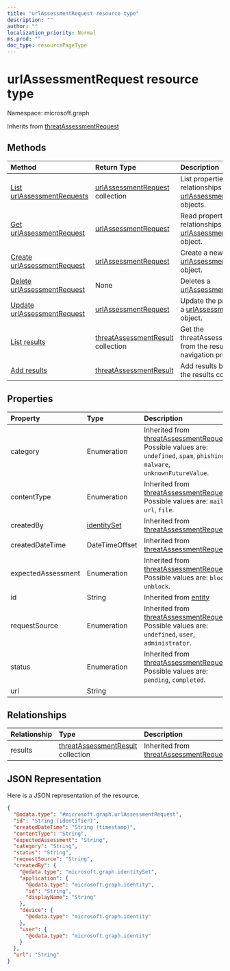 ```yaml
---
title: "urlAssessmentRequest resource type"
description: ""
author: ""
localization_priority: Normal
ms.prod: ""
doc_type: resourcePageType
---
```


# urlAssessmentRequest resource type


Namespace: microsoft.graph




Inherits from [threatAssessmentRequest](../resources/threatassessmentrequest.md)

## Methods
|Method|Return Type|Description|
|:---|:---|:---|
|[List urlAssessmentRequests](../api/urlassessmentrequest-list.md)|[urlAssessmentRequest](../resources/urlassessmentrequest.md) collection|List properties and relationships of the [urlAssessmentRequest](../resources/urlassessmentrequest.md) objects.|
|[Get urlAssessmentRequest](../api/urlassessmentrequest-get.md)|[urlAssessmentRequest](../resources/urlassessmentrequest.md)|Read properties and relationships of the [urlAssessmentRequest](../resources/urlassessmentrequest.md) object.|
|[Create urlAssessmentRequest](../api/urlassessmentrequest-create.md)|[urlAssessmentRequest](../resources/urlassessmentrequest.md)|Create a new [urlAssessmentRequest](../resources/urlassessmentrequest.md) object.|
|[Delete urlAssessmentRequest](../api/urlassessmentrequest-delete.md)|None|Deletes a [urlAssessmentRequest](../resources/urlassessmentrequest.md).|
|[Update urlAssessmentRequest](../api/urlassessmentrequest-update.md)|[urlAssessmentRequest](../resources/urlassessmentrequest.md)|Update the properties of a [urlAssessmentRequest](../resources/urlassessmentrequest.md) object.|
|[List results](../api/urlassessmentrequest-list-results.md)|[threatAssessmentResult](../resources/threatassessmentresult.md) collection|Get the threatAssessmentResults from the results navigation property.|
|[Add results](../api/urlassessmentrequest-post-results.md)|[threatAssessmentResult](../resources/threatassessmentresult.md)|Add results by posting to the results collection.|

## Properties
|Property|Type|Description|
|:---|:---|:---|
|category|Enumeration| Inherited from [threatAssessmentRequest](../resources/threatassessmentrequest.md). Possible values are: `undefined`, `spam`, `phishing`, `malware`, `unknownFutureValue`.|
|contentType|Enumeration| Inherited from [threatAssessmentRequest](../resources/threatassessmentrequest.md). Possible values are: `mail`, `url`, `file`.|
|createdBy|[identitySet](../resources/identityset.md)| Inherited from [threatAssessmentRequest](../resources/threatassessmentrequest.md)|
|createdDateTime|DateTimeOffset| Inherited from [threatAssessmentRequest](../resources/threatassessmentrequest.md)|
|expectedAssessment|Enumeration| Inherited from [threatAssessmentRequest](../resources/threatassessmentrequest.md). Possible values are: `block`, `unblock`.|
|id|String| Inherited from [entity](../resources/entity.md)|
|requestSource|Enumeration| Inherited from [threatAssessmentRequest](../resources/threatassessmentrequest.md). Possible values are: `undefined`, `user`, `administrator`.|
|status|Enumeration| Inherited from [threatAssessmentRequest](../resources/threatassessmentrequest.md). Possible values are: `pending`, `completed`.|
|url|String||

## Relationships
|Relationship|Type|Description|
|:---|:---|:---|
|results|[threatAssessmentResult](../resources/threatassessmentresult.md) collection| Inherited from [threatAssessmentRequest](../resources/threatassessmentrequest.md)|

## JSON Representation
Here is a JSON representation of the resource.
<!-- {
  "blockType": "resource",
  "keyProperty": "id",
  "@odata.type": "microsoft.graph.urlAssessmentRequest",
  "baseType": "microsoft.graph.threatAssessmentRequest",
  "openType": false
}
-->
``` json
{
  "@odata.type": "#microsoft.graph.urlAssessmentRequest",
  "id": "String (identifier)",
  "createdDateTime": "String (timestamp)",
  "contentType": "String",
  "expectedAssessment": "String",
  "category": "String",
  "status": "String",
  "requestSource": "String",
  "createdBy": {
    "@odata.type": "microsoft.graph.identitySet",
    "application": {
      "@odata.type": "microsoft.graph.identity",
      "id": "String",
      "displayName": "String"
    },
    "device": {
      "@odata.type": "microsoft.graph.identity"
    },
    "user": {
      "@odata.type": "microsoft.graph.identity"
    }
  },
  "url": "String"
}
```

